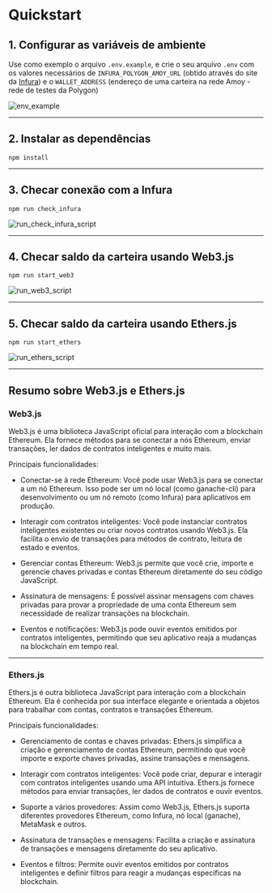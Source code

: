 # Quickstart

## 1. Configurar as variáveis de ambiente

Use como exemplo o arquivo ```.env.example```, e crie o seu arquivo ```.env``` com os valores necessários de ```INFURA_POLYGON_AMOY_URL``` (obtido através do site da [Infura](https://www.infura.io/)) e o ```WALLET_ADDRESS``` (endereço de uma carteira na rede Amoy - rede de testes da Polygon)

![env_example](https://github.com/natashagp/web3-ethers-balance/assets/49295632/d548a76b-7518-48c3-9e28-274fd3fe890e)

---

## 2. Instalar as dependências

```
npm install
```
---

## 3. Checar conexão com a Infura
```
npm run check_infura
```
![run_check_infura_script](https://github.com/natashagp/web3-ethers-balance/assets/49295632/4f30fe7f-611c-44a8-b8ab-40ec61be0e40)

---

## 4. Checar saldo da carteira usando Web3.js

```
npm run start_web3
```
![run_web3_script](https://github.com/natashagp/web3-ethers-balance/assets/49295632/1bd04a8d-5c00-40b0-9c19-357a4ff39214)

---

## 5. Checar saldo da carteira usando Ethers.js

```
npm run start_ethers
```
![run_ethers_script](https://github.com/natashagp/web3-ethers-balance/assets/49295632/8cbb2253-ce39-495e-86ef-d913bb07d46b)

---

## Resumo sobre Web3.js e Ethers.js

### Web3.js

Web3.js é uma biblioteca JavaScript oficial para interação com a blockchain Ethereum. Ela fornece métodos para se conectar a nós Ethereum, enviar transações, ler dados de contratos inteligentes e muito mais.

Principais funcionalidades:

- Conectar-se à rede Ethereum:
Você pode usar Web3.js para se conectar a um nó Ethereum. Isso pode ser um nó local (como ganache-cli) para desenvolvimento ou um nó remoto (como Infura) para aplicativos em produção.

- Interagir com contratos inteligentes:
Você pode instanciar contratos inteligentes existentes ou criar novos contratos usando Web3.js. Ela facilita o envio de transações para métodos de contrato, leitura de estado e eventos.

- Gerenciar contas Ethereum:
Web3.js permite que você crie, importe e gerencie chaves privadas e contas Ethereum diretamente do seu código JavaScript.

- Assinatura de mensagens:
É possível assinar mensagens com chaves privadas para provar a propriedade de uma conta Ethereum sem necessidade de realizar transações na blockchain.

- Eventos e notificações:
Web3.js pode ouvir eventos emitidos por contratos inteligentes, permitindo que seu aplicativo reaja a mudanças na blockchain em tempo real.

---

### Ethers.js
Ethers.js é outra biblioteca JavaScript para interação com a blockchain Ethereum. Ela é conhecida por sua interface elegante e orientada a objetos para trabalhar com contas, contratos e transações Ethereum.

Principais funcionalidades:

- Gerenciamento de contas e chaves privadas:
Ethers.js simplifica a criação e gerenciamento de contas Ethereum, permitindo que você importe e exporte chaves privadas, assine transações e mensagens.

- Interagir com contratos inteligentes:
Você pode criar, depurar e interagir com contratos inteligentes usando uma API intuitiva. Ethers.js fornece métodos para enviar transações, ler dados de contratos e ouvir eventos.

- Suporte a vários provedores:
Assim como Web3.js, Ethers.js suporta diferentes provedores Ethereum, como Infura, nó local (ganache), MetaMask e outros.

- Assinatura de transações e mensagens:
Facilita a criação e assinatura de transações e mensagens diretamente do seu aplicativo.

- Eventos e filtros:
Permite ouvir eventos emitidos por contratos inteligentes e definir filtros para reagir a mudanças específicas na blockchain.
